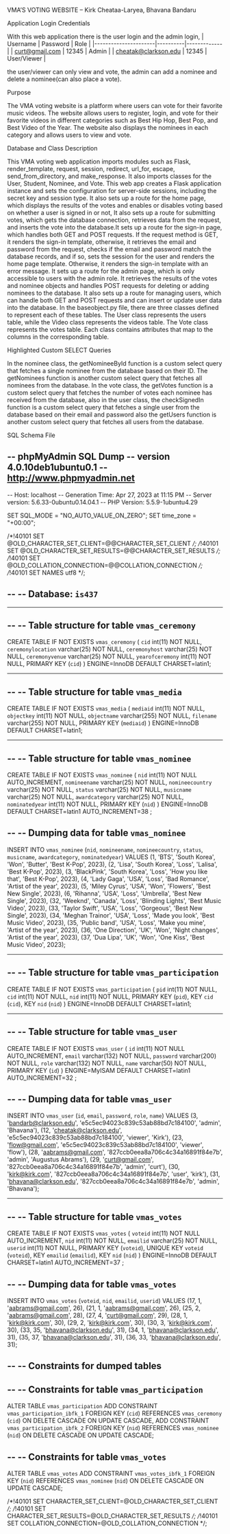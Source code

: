 
VMA’S VOTING WEBSITE – Kirk Cheataa-Laryea, Bhavana Bandaru

Application Login Credentials

With this web application there is the user login and the admin login, 
| Username             | Password | Role        |
|----------------------|----------|-------------|
| curt@gmail.com       | 12345    | Admin       |
| cheatak@clarkson.edu | 12345    | User/Viewer |

the user/viewer can only view and vote, the admin can add a nominee and delete a nominee(can also place a vote). 

Purpose

The VMA voting website is a platform where users can vote for their favorite music videos. The website allows users to register, login, and vote for their favorite videos in different categories such as Best Hip Hop, Best Pop, and Best Video of the Year. The website also displays the nominees in each category and allows users to view and vote.

Database and Class Description

This VMA voting web application imports modules such as Flask, render_template, request, session, redirect, url_for, escape, send_from_directory, and make_response. It also imports classes for the User, Student, Nominee, and Vote.
This web app creates a Flask application instance and sets the configuration for server-side sessions, including the secret key and session type. It also sets up a route for the home page, which displays the results of the votes and enables or disables voting based on whether a user is signed in or not, It also sets up a route for submitting votes, which gets the database connection, retrieves data from the request, and inserts the vote into the database.It sets up a route for the sign-in page, which handles both GET and POST requests. If the request method is GET, it renders the sign-in template, otherwise, it retrieves the email and password from the request, checks if the email and password match the database records, and if so, sets the session for the user and renders the home page template. Otherwise, it renders the sign-in template with an error message. It sets up a route for the admin page, which is only accessible to users with the admin role. It retrieves the results of the votes and nominee objects and handles POST requests for deleting or adding nominees to the database.
It also sets up a route for managing users, which can handle both GET and POST requests and can insert or update user data into the database.
In the baseobject.py file, there are three classes defined to represent each of these tables. The User class represents the users table, while the Video class represents the videos table. The Vote class represents the votes table. Each class contains attributes that map to the columns in the corresponding table.

Highlighted Custom SELECT Queries

In the nominee class, the getNomineeById function is a custom select query that fetches a single nominee from the database based on their ID. The getNominees function is another custom select query that fetches all nominees from the database. In the vote class, the getVotes function is a custom select query that fetches the number of votes each nominee has received from the database, also in the user class, the checkSignedIn function is a custom select query that fetches a single user from the database based on their email and password also the getUsers function is another custom select query that fetches all users from the database.

SQL Schema File

-- phpMyAdmin SQL Dump
-- version 4.0.10deb1ubuntu0.1
-- http://www.phpmyadmin.net
--
-- Host: localhost
-- Generation Time: Apr 27, 2023 at 11:15 PM
-- Server version: 5.6.33-0ubuntu0.14.04.1
-- PHP Version: 5.5.9-1ubuntu4.29

SET SQL_MODE = "NO_AUTO_VALUE_ON_ZERO";
SET time_zone = "+00:00";


/*!40101 SET @OLD_CHARACTER_SET_CLIENT=@@CHARACTER_SET_CLIENT */;
/*!40101 SET @OLD_CHARACTER_SET_RESULTS=@@CHARACTER_SET_RESULTS */;
/*!40101 SET @OLD_COLLATION_CONNECTION=@@COLLATION_CONNECTION */;
/*!40101 SET NAMES utf8 */;

--
-- Database: `is437`
--

-- --------------------------------------------------------

--
-- Table structure for table `vmas_ceremony`
--

CREATE TABLE IF NOT EXISTS `vmas_ceremony` (
  `cid` int(11) NOT NULL,
  `ceremonylocation` varchar(25) NOT NULL,
  `ceremonyhost` varchar(25) NOT NULL,
  `ceremonyvenue` varchar(25) NOT NULL,
  `yearofceremony` int(11) NOT NULL,
  PRIMARY KEY (`cid`)
) ENGINE=InnoDB DEFAULT CHARSET=latin1;

-- --------------------------------------------------------

--
-- Table structure for table `vmas_media`
--

CREATE TABLE IF NOT EXISTS `vmas_media` (
  `mediaid` int(11) NOT NULL,
  `objectkey` int(11) NOT NULL,
  `objectname` varchar(255) NOT NULL,
  `filename` varchar(255) NOT NULL,
  PRIMARY KEY (`mediaid`)
) ENGINE=InnoDB DEFAULT CHARSET=latin1;

-- --------------------------------------------------------

--
-- Table structure for table `vmas_nominee`
--

CREATE TABLE IF NOT EXISTS `vmas_nominee` (
  `nid` int(11) NOT NULL AUTO_INCREMENT,
  `nomineename` varchar(25) NOT NULL,
  `nomineecountry` varchar(25) NOT NULL,
  `status` varchar(25) NOT NULL,
  `musicname` varchar(25) NOT NULL,
  `awardcategory` varchar(25) NOT NULL,
  `nominatedyear` int(11) NOT NULL,
  PRIMARY KEY (`nid`)
) ENGINE=InnoDB  DEFAULT CHARSET=latin1 AUTO_INCREMENT=38 ;

--
-- Dumping data for table `vmas_nominee`
--

INSERT INTO `vmas_nominee` (`nid`, `nomineename`, `nomineecountry`, `status`, `musicname`, `awardcategory`, `nominatedyear`) VALUES
(1, 'BTS', 'South Korea', 'Won', 'Butter', 'Best K-Pop', 2023),
(2, 'Lisa', 'South Korea', 'Loss', 'Lalisa', 'Best K-Pop', 2023),
(3, 'BlackPink', 'South Korea', 'Loss', 'How you like that', 'Best K-Pop', 2023),
(4, 'Lady Gaga', 'USA', 'Loss', 'Bad Romance', 'Artist of the year', 2023),
(5, 'Miley Cyrus', 'USA', 'Won', 'Flowers', 'Best New Single', 2023),
(6, 'Rihanna', 'USA', 'Loss', 'Umbrella', 'Best New Single', 2023),
(32, 'Weeknd', 'Canada', 'Loss', 'Blinding Lights', 'Best Music Video', 2023),
(33, 'Taylor Swift', 'USA', 'Loss', 'Gorgeous', 'Best New Single', 2023),
(34, 'Meghan Trainor', 'USA', 'Loss', 'Made you look', 'Best Music Video', 2023),
(35, 'Public band', 'USA', 'Loss', 'Make you mine', 'Artist of the year', 2023),
(36, 'One Direction', 'UK', 'Won', 'Night changes', 'Artist of the year', 2023),
(37, 'Dua Lipa', 'UK', 'Won', 'One Kiss', 'Best Music Video', 2023);

-- --------------------------------------------------------

--
-- Table structure for table `vmas_participation`
--

CREATE TABLE IF NOT EXISTS `vmas_participation` (
  `pid` int(11) NOT NULL,
  `cid` int(11) NOT NULL,
  `nid` int(11) NOT NULL,
  PRIMARY KEY (`pid`),
  KEY `cid` (`cid`),
  KEY `nid` (`nid`)
) ENGINE=InnoDB DEFAULT CHARSET=latin1;

-- --------------------------------------------------------

--
-- Table structure for table `vmas_user`
--

CREATE TABLE IF NOT EXISTS `vmas_user` (
  `id` int(11) NOT NULL AUTO_INCREMENT,
  `email` varchar(132) NOT NULL,
  `password` varchar(200) NOT NULL,
  `role` varchar(132) NOT NULL,
  `name` varchar(50) NOT NULL,
  PRIMARY KEY (`id`)
) ENGINE=MyISAM  DEFAULT CHARSET=latin1 AUTO_INCREMENT=32 ;

--
-- Dumping data for table `vmas_user`
--

INSERT INTO `vmas_user` (`id`, `email`, `password`, `role`, `name`) VALUES
(3, 'bandarb@clarkson.edu', 'e5c5ec94023c839c53ab88bd7c184100', 'admin', 'Bhavana'),
(12, 'cheatak@clarkson.edu', 'e5c5ec94023c839c53ab88bd7c184100', 'viewer', 'Kirk'),
(23, 'flow@gmail.com', 'e5c5ec94023c839c53ab88bd7c184100', 'viewer', 'flow'),
(28, 'aabrams@gmail.com', '827ccb0eea8a706c4c34a16891f84e7b', 'admin', 'Augustus Abrams'),
(29, 'curt@gmail.com', '827ccb0eea8a706c4c34a16891f84e7b', 'admin', 'curt'),
(30, 'kirk@kirk.com', '827ccb0eea8a706c4c34a16891f84e7b', 'user', 'kirk'),
(31, 'bhavana@clarkson.edu', '827ccb0eea8a706c4c34a16891f84e7b', 'admin', 'Bhavana');

-- --------------------------------------------------------

--
-- Table structure for table `vmas_votes`
--

CREATE TABLE IF NOT EXISTS `vmas_votes` (
  `voteid` int(11) NOT NULL AUTO_INCREMENT,
  `nid` int(11) NOT NULL,
  `emailid` varchar(25) NOT NULL,
  `userid` int(11) NOT NULL,
  PRIMARY KEY (`voteid`),
  UNIQUE KEY `voteid` (`voteid`),
  KEY `emailid` (`emailid`),
  KEY `nid` (`nid`)
) ENGINE=InnoDB  DEFAULT CHARSET=latin1 AUTO_INCREMENT=37 ;

--
-- Dumping data for table `vmas_votes`
--

INSERT INTO `vmas_votes` (`voteid`, `nid`, `emailid`, `userid`) VALUES
(17, 1, 'aabrams@gmail.com', 26),
(21, 1, 'aabrams@gmail.com', 26),
(25, 2, 'aabrams@gmail.com', 28),
(27, 4, 'curt@gmail.com', 29),
(28, 1, 'kirk@kirk.com', 30),
(29, 2, 'kirk@kirk.com', 30),
(30, 3, 'kirk@kirk.com', 30),
(33, 35, 'bhavana@clarkson.edu', 31),
(34, 1, 'bhavana@clarkson.edu', 31),
(35, 37, 'bhavana@clarkson.edu', 31),
(36, 33, 'bhavana@clarkson.edu', 31);

--
-- Constraints for dumped tables
--

--
-- Constraints for table `vmas_participation`
--
ALTER TABLE `vmas_participation`
  ADD CONSTRAINT `vmas_participation_ibfk_1` FOREIGN KEY (`cid`) REFERENCES `vmas_ceremony` (`cid`) ON DELETE CASCADE ON UPDATE CASCADE,
  ADD CONSTRAINT `vmas_participation_ibfk_2` FOREIGN KEY (`nid`) REFERENCES `vmas_nominee` (`nid`) ON DELETE CASCADE ON UPDATE CASCADE;

--
-- Constraints for table `vmas_votes`
--
ALTER TABLE `vmas_votes`
  ADD CONSTRAINT `vmas_votes_ibfk_1` FOREIGN KEY (`nid`) REFERENCES `vmas_nominee` (`nid`) ON DELETE CASCADE ON UPDATE CASCADE;

/*!40101 SET CHARACTER_SET_CLIENT=@OLD_CHARACTER_SET_CLIENT */;
/*!40101 SET CHARACTER_SET_RESULTS=@OLD_CHARACTER_SET_RESULTS */;
/*!40101 SET COLLATION_CONNECTION=@OLD_COLLATION_CONNECTION */;
